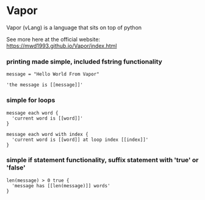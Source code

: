 # Vapor
Vapor (vLang) is a language that sits on top of python

See more here at the official website: https://mwd1993.github.io/Vapor/index.html

### printing made simple, included fstring functionality

```
message = "Hello World From Vapor"

'the message is [[message]]'
```
### simple for loops
```
message each word {
  'current word is [[word]]'
}

message each word with index {
  'current word is [[word]] at loop index [[index]]'
}
```
### simple if statement functionality, suffix statement with 'true' or 'false'
```
len(message) > 0 true {
  'message has [[len(message)]] words'
}
```
